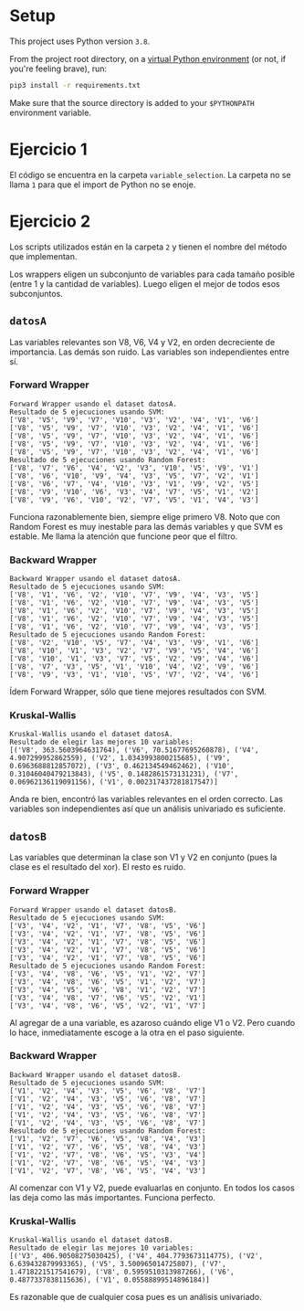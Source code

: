 # Setup
This project uses Python version `3.8`.

From the project root directory, on a [virtual Python environment](https://virtualenvwrapper.readthedocs.io/en/latest/) (or not, if you're feeling brave), run:
```bash
pip3 install -r requirements.txt
```

Make sure that the source directory is added to your `$PYTHONPATH` environment variable.

# Ejercicio 1
El código se encuentra en la carpeta `variable_selection`. La carpeta no se llama `1` para que el import de Python no se enoje.

# Ejercicio 2
Los scripts utilizados están en la carpeta `2` y tienen el nombre del método que implementan.

Los wrappers eligen un subconjunto de variables para cada tamaño posible (entre 1 y la cantidad de variables). Luego eligen el mejor de todos esos subconjuntos.

## `datosA`
Las variables relevantes son V8, V6, V4 y V2, en orden decreciente de importancia. Las demás son ruido. Las variables son independientes entre sí.

### Forward Wrapper
```
Forward Wrapper usando el dataset datosA.
Resultado de 5 ejecuciones usando SVM:
['V8', 'V5', 'V9', 'V7', 'V10', 'V3', 'V2', 'V4', 'V1', 'V6']
['V8', 'V5', 'V9', 'V7', 'V10', 'V3', 'V2', 'V4', 'V1', 'V6']
['V8', 'V5', 'V9', 'V7', 'V10', 'V3', 'V2', 'V4', 'V1', 'V6']
['V8', 'V5', 'V9', 'V7', 'V10', 'V3', 'V2', 'V4', 'V1', 'V6']
['V8', 'V5', 'V9', 'V7', 'V10', 'V3', 'V2', 'V4', 'V1', 'V6']
Resultado de 5 ejecuciones usando Random Forest:
['V8', 'V7', 'V6', 'V4', 'V2', 'V3', 'V10', 'V5', 'V9', 'V1']
['V8', 'V6', 'V10', 'V9', 'V4', 'V3', 'V5', 'V7', 'V2', 'V1']
['V8', 'V6', 'V7', 'V4', 'V10', 'V3', 'V1', 'V9', 'V2', 'V5']
['V8', 'V9', 'V10', 'V6', 'V3', 'V4', 'V7', 'V5', 'V1', 'V2']
['V8', 'V9', 'V6', 'V10', 'V2', 'V7', 'V5', 'V1', 'V4', 'V3']
```
Funciona razonablemente bien, siempre elige primero V8. Noto que con Random Forest es muy inestable para las demás variables y que SVM es estable. Me llama la atención que funcione peor que el filtro.

### Backward Wrapper
```
Backward Wrapper usando el dataset datosA.
Resultado de 5 ejecuciones usando SVM:
['V8', 'V1', 'V6', 'V2', 'V10', 'V7', 'V9', 'V4', 'V3', 'V5']
['V8', 'V1', 'V6', 'V2', 'V10', 'V7', 'V9', 'V4', 'V3', 'V5']
['V8', 'V1', 'V6', 'V2', 'V10', 'V7', 'V9', 'V4', 'V3', 'V5']
['V8', 'V1', 'V6', 'V2', 'V10', 'V7', 'V9', 'V4', 'V3', 'V5']
['V8', 'V1', 'V6', 'V2', 'V10', 'V7', 'V9', 'V4', 'V3', 'V5']
Resultado de 5 ejecuciones usando Random Forest:
['V8', 'V2', 'V10', 'V5', 'V7', 'V4', 'V3', 'V9', 'V1', 'V6']
['V8', 'V10', 'V1', 'V3', 'V2', 'V7', 'V9', 'V5', 'V4', 'V6']
['V8', 'V10', 'V1', 'V3', 'V7', 'V5', 'V2', 'V9', 'V4', 'V6']
['V8', 'V7', 'V3', 'V5', 'V1', 'V10', 'V4', 'V2', 'V9', 'V6']
['V8', 'V9', 'V3', 'V1', 'V10', 'V5', 'V7', 'V2', 'V4', 'V6']
```
Ídem Forward Wrapper, sólo que tiene mejores resultados con SVM.

### Kruskal-Wallis
```
Kruskal-Wallis usando el dataset datosA.
Resultado de elegir las mejores 10 variables:
[('V8', 363.5603964631764), ('V6', 70.51677695260878), ('V4', 4.907299952862559), ('V2', 1.0343993800215685), ('V9', 0.6963688812857072), ('V3', 0.462134549462462), ('V10', 0.31046040479213843), ('V5', 0.1482861573131231), ('V7', 0.06962136119091156), ('V1', 0.002317437281817547)]
```
Anda re bien, encontró las variables relevantes en el orden correcto. Las variables son independientes así que un análisis univariado es suficiente.

## `datosB`
Las variables que determinan la clase son V1 y V2 en conjunto (pues la clase es el resultado del xor). El resto es ruido.

### Forward Wrapper
```
Forward Wrapper usando el dataset datosB.
Resultado de 5 ejecuciones usando SVM:
['V3', 'V4', 'V2', 'V1', 'V7', 'V8', 'V5', 'V6']
['V3', 'V4', 'V2', 'V1', 'V7', 'V8', 'V5', 'V6']
['V3', 'V4', 'V2', 'V1', 'V7', 'V8', 'V5', 'V6']
['V3', 'V4', 'V2', 'V1', 'V7', 'V8', 'V5', 'V6']
['V3', 'V4', 'V2', 'V1', 'V7', 'V8', 'V5', 'V6']
Resultado de 5 ejecuciones usando Random Forest:
['V3', 'V4', 'V8', 'V6', 'V5', 'V1', 'V2', 'V7']
['V3', 'V4', 'V8', 'V6', 'V5', 'V1', 'V2', 'V7']
['V3', 'V4', 'V5', 'V6', 'V8', 'V1', 'V2', 'V7']
['V3', 'V4', 'V8', 'V7', 'V6', 'V5', 'V2', 'V1']
['V3', 'V4', 'V8', 'V6', 'V5', 'V2', 'V1', 'V7']
```
Al agregar de a una variable, es azaroso cuándo elige V1 o V2. Pero cuando lo hace, inmediatamente escoge a la otra en el paso siguiente.

### Backward Wrapper
```
Backward Wrapper usando el dataset datosB.
Resultado de 5 ejecuciones usando SVM:
['V1', 'V2', 'V4', 'V3', 'V5', 'V6', 'V8', 'V7']
['V1', 'V2', 'V4', 'V3', 'V5', 'V6', 'V8', 'V7']
['V1', 'V2', 'V4', 'V3', 'V5', 'V6', 'V8', 'V7']
['V1', 'V2', 'V4', 'V3', 'V5', 'V6', 'V8', 'V7']
['V1', 'V2', 'V4', 'V3', 'V5', 'V6', 'V8', 'V7']
Resultado de 5 ejecuciones usando Random Forest:
['V1', 'V2', 'V7', 'V6', 'V5', 'V8', 'V4', 'V3']
['V1', 'V2', 'V7', 'V6', 'V5', 'V8', 'V4', 'V3']
['V1', 'V2', 'V7', 'V8', 'V6', 'V5', 'V3', 'V4']
['V1', 'V2', 'V7', 'V8', 'V6', 'V5', 'V4', 'V3']
['V1', 'V2', 'V7', 'V8', 'V6', 'V5', 'V4', 'V3']
```
Al comenzar con V1 y V2, puede evaluarlas en conjunto. En todos los casos las deja como las más importantes. Funciona perfecto.

### Kruskal-Wallis
```
Kruskal-Wallis usando el dataset datosB.
Resultado de elegir las mejores 10 variables:
[('V3', 406.90508275030425), ('V4', 404.7793673114775), ('V2', 6.639432879993365), ('V5', 3.500965014725807), ('V7', 1.4718221517541679), ('V8', 0.5959510313987266), ('V6', 0.4877337838115636), ('V1', 0.05588899514896184)]
```

Es razonable que de cualquier cosa pues es un análisis univariado.